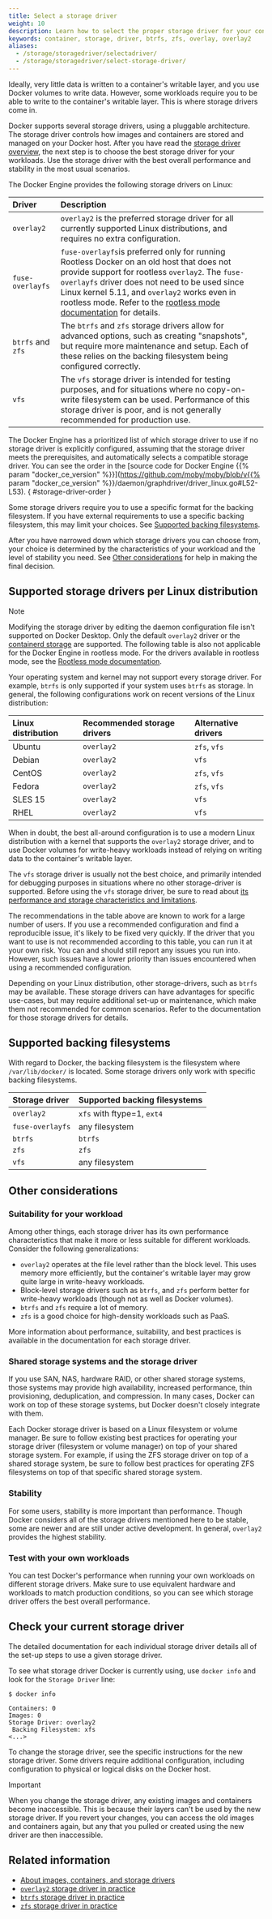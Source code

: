 ```yaml
---
title: Select a storage driver
weight: 10
description: Learn how to select the proper storage driver for your container.
keywords: container, storage, driver, btrfs, zfs, overlay, overlay2
aliases:
  - /storage/storagedriver/selectadriver/
  - /storage/storagedriver/select-storage-driver/
---
```


Ideally, very little data is written to a container's writable layer, and you
use Docker volumes to write data. However, some workloads require you to be able
to write to the container's writable layer. This is where storage drivers come
in.

Docker supports several storage drivers, using a pluggable architecture. The
storage driver controls how images and containers are stored and managed on your
Docker host. After you have read the [storage driver overview](index.md), the
next step is to choose the best storage driver for your workloads. Use the storage
driver with the best overall performance and stability in the most usual scenarios.

The Docker Engine provides the following storage drivers on Linux:

| Driver            | Description                                                                                                                                                                                                                                                                                                                                       |
| :---------------- |:--------------------------------------------------------------------------------------------------------------------------------------------------------------------------------------------------------------------------------------------------------------------------------------------------------------------------------------------------|
| `overlay2`        | `overlay2` is the preferred storage driver for all currently supported Linux distributions, and requires no extra configuration.                                                                                                                                                                                                                  |
| `fuse-overlayfs`  | `fuse-overlayfs`is preferred only for running Rootless Docker on an old host that does not provide support for rootless `overlay2`. The `fuse-overlayfs` driver does not need to be used since Linux kernel 5.11, and `overlay2` works even in rootless mode. Refer to the [rootless mode documentation](../../security/rootless.md) for details. |
| `btrfs` and `zfs` | The `btrfs` and `zfs` storage drivers allow for advanced options, such as creating "snapshots", but require more maintenance and setup. Each of these relies on the backing filesystem being configured correctly.                                                                                                                                |
| `vfs`             | The `vfs` storage driver is intended for testing purposes, and for situations where no copy-on-write filesystem can be used. Performance of this storage driver is poor, and is not generally recommended for production use.                                                                                                                     |

<!-- markdownlint-disable reference-links-images -->

The Docker Engine has a prioritized list of which storage driver to use if no
storage driver is explicitly configured, assuming that the storage driver meets
the prerequisites, and automatically selects a compatible storage driver. You
can see the order in the [source code for Docker Engine {{% param "docker_ce_version" %}}](https://github.com/moby/moby/blob/v{{% param "docker_ce_version" %}}/daemon/graphdriver/driver_linux.go#L52-L53).
{ #storage-driver-order }

<!-- markdownlint-enable reference-links-images -->

Some storage drivers require you to use a specific format for the backing filesystem.
If you have external requirements to use a specific backing filesystem, this may
limit your choices. See [Supported backing filesystems](#supported-backing-filesystems).

After you have narrowed down which storage drivers you can choose from, your choice
is determined by the characteristics of your workload and the level of stability
you need. See [Other considerations](#other-considerations) for help in making
the final decision.

## Supported storage drivers per Linux distribution

> [!NOTE]
>
> Modifying the storage driver by editing the daemon configuration file isn't
> supported on Docker Desktop. Only the default `overlay2` driver or the
> [containerd storage](../../../desktop/containerd.md) are supported. The
> following table is also not applicable for the Docker Engine in rootless
> mode. For the drivers available in rootless mode, see the [Rootless mode
> documentation](../../security/rootless.md).

Your operating system and kernel may not support every storage driver. For
example, `btrfs` is only supported if your system uses `btrfs` as storage. In
general, the following configurations work on recent versions of the Linux
distribution:

| Linux distribution   | Recommended storage drivers  | Alternative drivers  |
| :------------------- | :--------------------------- | :------------------- |
| Ubuntu               | `overlay2`                   | `zfs`, `vfs`         |
| Debian               | `overlay2`                   | `vfs`                |
| CentOS               | `overlay2`                   | `zfs`, `vfs`         |
| Fedora               | `overlay2`                   | `zfs`, `vfs`         |
| SLES 15              | `overlay2`                   | `vfs`                |
| RHEL                 | `overlay2`                   | `vfs`                |

When in doubt, the best all-around configuration is to use a modern Linux
distribution with a kernel that supports the `overlay2` storage driver, and to
use Docker volumes for write-heavy workloads instead of relying on writing data
to the container's writable layer.

The `vfs` storage driver is usually not the best choice, and primarily intended
for debugging purposes in situations where no other storage-driver is supported.
Before using the `vfs` storage driver, be sure to read about
[its performance and storage characteristics and limitations](vfs-driver.md).

The recommendations in the table above are known to work for a large number of
users. If you use a recommended configuration and find a reproducible issue,
it's likely to be fixed very quickly. If the driver that you want to use is
not recommended according to this table, you can run it at your own risk. You
can and should still report any issues you run into. However, such issues
have a lower priority than issues encountered when using a recommended
configuration.

Depending on your Linux distribution, other storage-drivers, such as `btrfs` may
be available. These storage drivers can have advantages for specific use-cases,
but may require additional set-up or maintenance, which make them not recommended
for common scenarios. Refer to the documentation for those storage drivers for
details.

## Supported backing filesystems

With regard to Docker, the backing filesystem is the filesystem where
`/var/lib/docker/` is located. Some storage drivers only work with specific
backing filesystems.

| Storage driver   | Supported backing filesystems |
| :--------------- | :---------------------------- |
| `overlay2`       | `xfs` with ftype=1, `ext4`    |
| `fuse-overlayfs` | any filesystem                |
| `btrfs`          | `btrfs`                       |
| `zfs`            | `zfs`                         |
| `vfs`            | any filesystem                |

## Other considerations

### Suitability for your workload

Among other things, each storage driver has its own performance characteristics
that make it more or less suitable for different workloads. Consider the
following generalizations:

- `overlay2` operates at the file level rather than
  the block level. This uses memory more efficiently, but the container's
  writable layer may grow quite large in write-heavy workloads.
- Block-level storage drivers such as `btrfs`, and `zfs` perform
  better for write-heavy workloads (though not as well as Docker volumes).
- `btrfs` and `zfs` require a lot of memory.
- `zfs` is a good choice for high-density workloads such as PaaS.

More information about performance, suitability, and best practices is available
in the documentation for each storage driver.

### Shared storage systems and the storage driver

If you use SAN, NAS, hardware RAID, or other shared storage systems, those
systems may provide high availability, increased performance, thin
provisioning, deduplication, and compression. In many cases, Docker can work on
top of these storage systems, but Docker doesn't closely integrate with them.

Each Docker storage driver is based on a Linux filesystem or volume manager. Be
sure to follow existing best practices for operating your storage driver
(filesystem or volume manager) on top of your shared storage system. For
example, if using the ZFS storage driver on top of a shared storage system, be
sure to follow best practices for operating ZFS filesystems on top of that
specific shared storage system.

### Stability

For some users, stability is more important than performance. Though Docker
considers all of the storage drivers mentioned here to be stable, some are newer
and are still under active development. In general, `overlay2` provides the
highest stability.

### Test with your own workloads

You can test Docker's performance when running your own workloads on different
storage drivers. Make sure to use equivalent hardware and workloads to match
production conditions, so you can see which storage driver offers the best
overall performance.

## Check your current storage driver

The detailed documentation for each individual storage driver details all of the
set-up steps to use a given storage driver.

To see what storage driver Docker is currently using, use `docker info` and look
for the `Storage Driver` line:

```console
$ docker info

Containers: 0
Images: 0
Storage Driver: overlay2
 Backing Filesystem: xfs
<...>
```

To change the storage driver, see the specific instructions for the new storage
driver. Some drivers require additional configuration, including configuration
to physical or logical disks on the Docker host.

> [!IMPORTANT]
>
> When you change the storage driver, any existing images and containers become
> inaccessible. This is because their layers can't be used by the new storage
> driver. If you revert your changes, you can access the old images and containers
> again, but any that you pulled or created using the new driver are then
> inaccessible.

## Related information

- [About images, containers, and storage drivers](index.md)
- [`overlay2` storage driver in practice](overlayfs-driver.md)
- [`btrfs` storage driver in practice](btrfs-driver.md)
- [`zfs` storage driver in practice](zfs-driver.md)
